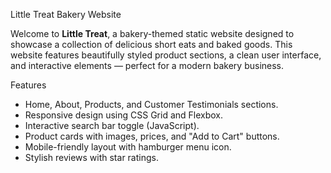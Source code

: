  Little Treat Bakery Website

Welcome to **Little Treat**, a bakery-themed static website designed to showcase a collection of delicious short eats and baked goods. This website features beautifully styled product sections, a clean user interface, and interactive elements — perfect for a modern bakery business.

 Features

-  Home, About, Products, and Customer Testimonials sections.
- Responsive design using CSS Grid and Flexbox.
-  Interactive search bar toggle (JavaScript).
-  Product cards with images, prices, and "Add to Cart" buttons.
-  Mobile-friendly layout with hamburger menu icon.
-  Stylish reviews with star ratings.
